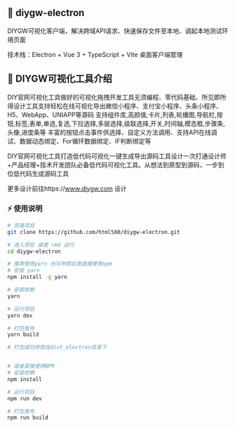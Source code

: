## 🌈 diygw-electron

DIYGW可视化客户端，解决跨域API请求、快速保存文件至本地、调起本地测试环境页面

技术栈：Electron + Vue 3 + TypeScript + Vite 桌面客户端管理

## 🌈 DIYGW可视化工具介绍

DIY官网可视化工具做好的可视化拖拽开发工具无须编程、零代码基础、所见即所得设计工具支持轻松在线可视化导出微信小程序、支付宝小程序、头条小程序、H5、WebApp、UNIAPP等源码 支持组件库,高颜值,卡片,列表,轮播图,导航栏,按钮,标签,表单,单选,复选,下拉选择,多层选择,级联选择,开关,时间轴,模态框,步骤条,头像,进度条等
丰富的按钮点击事件供选择、自定义方法调用、支持API在线调试、数据动态绑定、For循环数据绑定、IF判断绑定等

DIY官网可视化工具打造低代码可视化一键生成导出源码工具设计一次打通设计师+产品经理+技术开发团队必备低代码可视化工具。从想法到原型到源码，一步到位低代码生成源码工具

更多设计前往https://www.diygw.com 设计



### ⚡ 使用说明


```bash
# 克隆项目
git clone https://github.com/html580/diygw-electron.git

# 进入项目 桌面 cmd 运行
cd diygw-electron

# 推荐使用yarn 也可参照后面直接使用npm
# 安装 yarn
npm install -g yarn

# 安装依赖
yarn

# 运行项目
yarn dev

# 打包发布
yarn build

# 打包成功存放在dist_electron目录下


# 或者直接使用NPM
# 安装依赖
npm install

# 运行项目
npm run dev

# 打包发布
npm run build

```